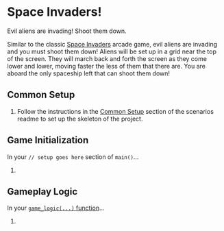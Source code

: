 # Space Invaders!

Evil aliens are invading! Shoot them down.

Similar to the classic [Space Invaders](https://en.wikipedia.org/wiki/Space_Invaders) arcade game, evil aliens are invading and you must shoot them down!  Aliens will be set up in a grid near the top of the screen. They will march back and forth the screen as they come lower and lower, moving faster the less of them that there are.  You are aboard the only spaceship left that can shoot them down!

## Common Setup

1. Follow the instructions in the [Common Setup](https://github.com/CleanCut/rusty_engine/tree/main/scenarios#common-setup-do-this-first) section of the scenarios readme to set up the skeleton of the project.

## Game Initialization

In your `// setup goes here` section of `main()`...

1.

## Gameplay Logic

In your [`game_logic(...)` function](https://cleancut.github.io/rusty_engine/25-game-logic-function.html)...

1. 
